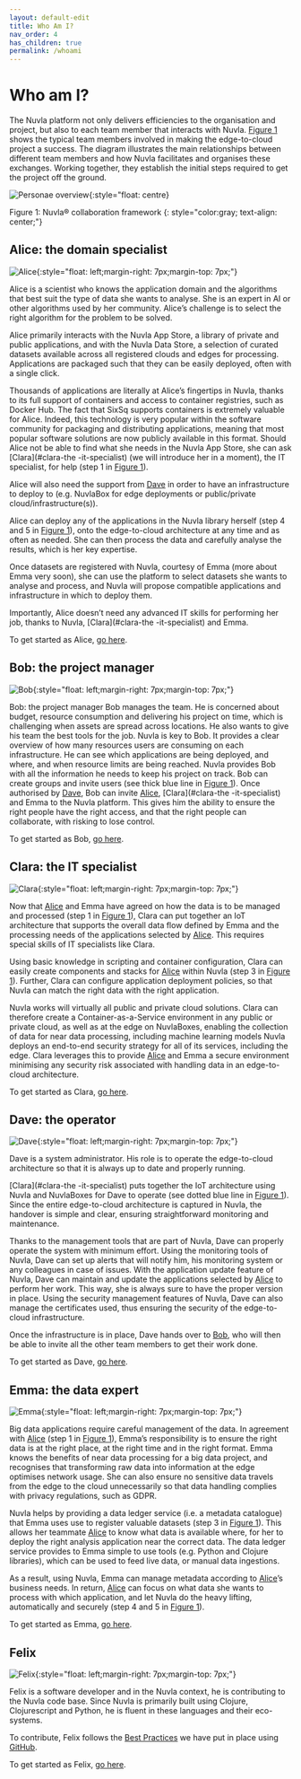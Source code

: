 ```yaml
---
layout: default-edit
title: Who Am I?
nav_order: 4
has_children: true
permalink: /whoami
---
```


# Who am I?

The Nuvla platform not only delivers efficiencies to the organisation and project, but also to each team member that interacts with Nuvla. [Figure 1](#nuvla-collaboration-framework) shows the typical team members involved in making the edge-to-cloud project a success. The diagram illustrates the main relationships between different team members and how Nuvla facilitates and organises these exchanges. Working together, they establish the initial steps required to get the project off the ground.

<a name="nuvla-collaboration-framework"></a>![Personae overview](/docs/assets/personae.png){:style="float: centre}

Figure 1: Nuvla® collaboration framework
{: style="color:gray; text-align: center;"}

## Alice: the domain specialist

![Alice](/docs/assets/alice.png){:style="float: left;margin-right: 7px;margin-top: 7px;"}

Alice is a scientist who knows the application domain and the algorithms that best suit the type of data she wants to analyse. She is an expert in AI or other algorithms used by her community. Alice’s challenge is to select the right algorithm for the problem to be solved. 

Alice primarily interacts with the Nuvla App Store, a library of private and public applications, and with the Nuvla Data Store, a selection of curated datasets available across all registered clouds and edges for processing. Applications are packaged such that they can be easily deployed, often with a single click.

Thousands of applications are literally at Alice’s fingertips in Nuvla, thanks to its full support of containers and access to container registries, such as Docker Hub. The fact that SixSq supports containers is extremely valuable for Alice. Indeed, this technology is very popular within the software community for packaging and distributing applications, meaning that most popular software solutions are now publicly available in this format. Should Alice not be able to find what she needs in the Nuvla App Store, she can ask [Clara](#clara-the -it-specialist) (we will introduce her in a moment), the IT specialist, for help (step 1 in [Figure 1](#nuvla-collaboration-framework)).

Alice will also need the support from [Dave](#dave-the-operator) in order to have an infrastructure to deploy to (e.g. NuvlaBox for edge deployments or public/private cloud/infrastructure(s)).

Alice can deploy any of the applications in the Nuvla library herself (step 4 and 5 in [Figure 1](#nuvla-collaboration-framework)), onto the edge-to-cloud architecture at any time and as often as needed. She can then process the data and carefully analyse the results, which is her key expertise. 

Once datasets are registered with Nuvla, courtesy of Emma (more about Emma very soon), she can use the platform to select datasets she wants to analyse and process, and Nuvla will propose compatible applications and infrastructure in which to deploy them.

Importantly, Alice doesn’t need any advanced IT skills for performing her job, thanks to Nuvla, [Clara](#clara-the -it-specialist) and Emma. 

To get started as Alice, [go here](alice).

## Bob: the project manager

![Bob](/docs/assets/bob.png){:style="float: left;margin-right: 7px;margin-top: 7px;"}

Bob: the project manager
Bob manages the team. He is concerned about budget, resource consumption and delivering his project on time, which is challenging when assets are spread across locations. He also wants to give his team the best tools for the job.
Nuvla is key to Bob. It provides a clear overview of how many resources users are consuming on each infrastructure. He can see which applications are being deployed, and where, and when resource limits are being reached. Nuvla provides Bob with all the information he needs to keep his project on track.
Bob can create groups and invite users (see thick blue line in [Figure 1](#nuvla-collaboration-framework)).  Once authorised by [Dave](#dave-the-operator), Bob can invite [Alice](#alice-the-domain-specialist), [Clara](#clara-the -it-specialist) and Emma to the Nuvla platform. This gives him the ability to ensure the right people have the right access, and that the right people can collaborate, with risking to lose control.

To get started as Bob, [go here](bob).

## Clara: the IT specialist

![Clara](/docs/assets/clara.png){:style="float: left;margin-right: 7px;margin-top: 7px;"}

Now that [Alice](#alice-the-domain-specialist) and Emma have agreed on how the data is to be managed and processed (step 1 in [Figure 1](#nuvla-collaboration-framework)), Clara can put together an IoT architecture that supports the overall data flow defined by Emma and the processing needs of the applications selected by [Alice](#alice-the-domain-specialist). This requires special skills of IT specialists like Clara. 

Using basic knowledge in scripting and container configuration, Clara can easily create components and stacks for [Alice](#alice-the-domain-specialist) within Nuvla (step 3 in [Figure 1](#nuvla-collaboration-framework)). Further, Clara can configure application deployment policies, so that Nuvla can match the right data with the right application.

Nuvla works will virtually all public and private cloud solutions. Clara can therefore create a Container-as-a-Service environment in any public or private cloud, as well as at the edge on NuvlaBoxes, enabling the collection of data for near data processing, including machine learning models
Nuvla deploys an end-to-end security strategy for all of its services, including the edge. Clara leverages this to provide [Alice](#alice-the-domain-specialist) and Emma a secure environment minimising any security risk associated with handling data in an edge-to-cloud architecture.

To get started as Clara, [go here](clara).

## Dave: the operator

![Dave](/docs/assets/dave.png){:style="float: left;margin-right: 7px;margin-top: 7px;"}

Dave is a system administrator. His role is to operate the edge-to-cloud architecture so that it is always up to date and properly running.

[Clara](#clara-the -it-specialist) puts together the IoT architecture using Nuvla and NuvlaBoxes for Dave to operate (see dotted blue line in [Figure 1](#nuvla-collaboration-framework)). Since the entire edge-to-cloud architecture is captured in Nuvla, the handover is simple and clear, ensuring straightforward monitoring and maintenance. 

Thanks to the management tools that are part of Nuvla, Dave can properly operate the system with minimum effort. Using the monitoring tools of Nuvla, Dave can set up alerts that will notify him, his monitoring system or any colleagues in case of issues. With the application update feature of Nuvla, Dave can maintain and update the applications selected by [Alice](#alice-the-domain-specialist) to perform her work. This way, she is always sure to have the proper version in place. Using the security management features of Nuvla, Dave can also manage the certificates used, thus ensuring the security of the edge-to-cloud infrastructure.

Once the infrastructure is in place, Dave hands over to [Bob](#bob-the-project-manager), who will then be able to invite all the other team members to get their work done.

To get started as Dave, [go here](dave).

## Emma: the data expert

![Emma](/docs/assets/emma.png){:style="float: left;margin-right: 7px;margin-top: 7px;"}

Big data applications require careful management of the data. In agreement with [Alice](#alice-the-domain-specialist) (step 1 in [Figure 1](#nuvla-collaboration-framework)), Emma’s responsibility is to ensure the right data is at the right place, at the right time and in the right format. Emma knows the benefits of near data processing for a big data project, and recognises that transforming raw data into information at the edge optimises network usage. She can also ensure no sensitive data travels from the edge to the cloud unnecessarily so that data handling complies with privacy regulations, such as GDPR. 

Nuvla helps by providing a data ledger service (i.e. a metadata catalogue) that Emma uses use to register valuable datasets (step 3 in [Figure 1](#nuvla-collaboration-framework)). This allows her teammate [Alice](#alice-the-domain-specialist) to know what data is available where, for her to deploy the right analysis application near the correct data. The data ledger service provides to Emma simple to use tools (e.g. Python and Clojure libraries), which can be used to feed live data, or manual data ingestions.

As a result, using Nuvla, Emma can manage metadata according to [Alice](#alice-the-domain-specialist)’s business needs. In return, [Alice](#alice-the-domain-specialist) can focus on what data she wants to process with which application, and let Nuvla do the heavy lifting, automatically and securely (step 4 and 5 in [Figure 1](#nuvla-collaboration-framework)). 

To get started as Emma, [go here](Emma).

## Felix

![Felix](/docs/assets/felix.png){:style="float: left;margin-right: 7px;margin-top: 7px;"}

Felix is a software developer and in the Nuvla context, he is contributing to the Nuvla code base. Since Nuvla is primarily built using Clojure, Clojurescript and Python, he is fluent in these languages and their eco-systems.

To contribute, Felix follows the [Best Practices](https://github.com/nuvla/nuvla/wiki/GitHub-Best-Practices) we have put in place using [GitHub](https://github.com/nuvla/nuvla).

To get started as Felix, [go here](felix).
